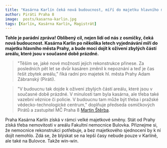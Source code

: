```yaml
---
title: "Kasárna Karlín čeká nová budoucnost, míří do majetku hlavního města"
author: Piráti Praha 8
image:  posts/kasarna-karlin.jpg
tags: [Karlín, Kasárna Karlín, Magistrát]
---
```


**Tohle je parádní zpráva! Oblíbený cíl, nejen lidí od nás z osmičky, čeká nová budoucnost. Kasárna Karlín po několika letech vyjednávání míří do majetku hlavního města Prahy, a bude moci dojít k oživení zbylých částí areálu, které jsou v současné době prázdné.**

>"Těším se, jaké nové možnosti jejich rekonstrukce přinese. Za posledních pět let se dvůr kasáren změnil k nepoznání a teď je čas řešit zbytek areálu," říká radní pro majetek hl. města Prahy Adam Zábranský (Piráti). 

>"V budoucnu tak dojde k oživení zbylých částí areálu, které jsou v současné době prázdné. V minulosti tam byla kasárna, ale třeba také vazební věznice či policie. V budoucnu tam může být třeba i pražské vědecko-technologické centrum," doplňuje předseda osmičkových Pirátů a zastupitel MČ Praha 8 [Martin Štěrba](https://praha8.pirati.cz/lide/martin-sterba.html).

Praha Kasárna Karlín získá v rámci velké majetkové směny. Stát od Prahy získá třeba nemovitosti v areálu Fakultní nemocnice Bulovka. Přiznejme si, že nemocnice rekonstrukci potřebuje, a bez majetkového sjednocení by k ní dojít nemohlo. Zdá se, že blýskat se na lepší časy nebude pouze v Karlíně, ale také na Bulovce. Takže win-win.